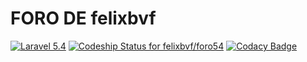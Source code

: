 FORO DE felixbvf
============================
[![Laravel 5.4](https://img.shields.io/badge/Laravel-5.4-brightgreen.svg?style=flat-square)](http://laravel.com)
[ ![Codeship Status for felixbvf/foro54](https://app.codeship.com/projects/0c3e8120-f6c1-0134-948f-3e14bfe21487/status?branch=master)](https://app.codeship.com/projects/210566)
[![Codacy Badge](https://api.codacy.com/project/badge/Grade/b9c58b88ca1c4390b9925c97384365cc)](https://www.codacy.com/app/felixbvf/foro54?utm_source=github.com&amp;utm_medium=referral&amp;utm_content=felixbvf/foro54&amp;utm_campaign=Badge_Grade)
